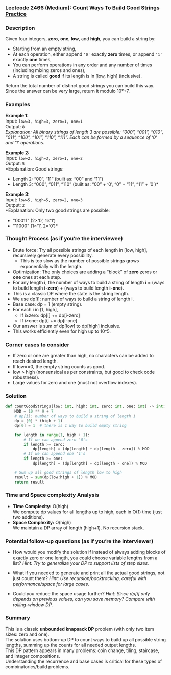 ### Leetcode 2466 (Medium): Count Ways To Build Good Strings [Practice](https://leetcode.com/problems/count-ways-to-build-good-strings)

### Description  
Given four integers, **zero**, **one**, **low**, and **high**, you can build a string by:
- Starting from an empty string,
- At each operation, either append `'0'` exactly **zero** times, or append `'1'` exactly **one** times,
- You can perform operations in any order and any number of times (including mixing zeros and ones),
- A string is called **good** if its length is in \[low, high\] (inclusive).

Return the total number of distinct good strings you can build this way. Since the answer can be very large, return it modulo 10⁹+7.

### Examples  

**Example 1:**  
Input: `low=3, high=3, zero=1, one=1`  
Output: `8`  
*Explanation: All binary strings of length 3 are possible: “000”, “001”, “010”, “011”, “100”, “101”, “110”, “111”. Each can be formed by a sequence of ‘0’ and ‘1’ operations.*

**Example 2:**  
Input: `low=2, high=3, zero=1, one=2`  
Output: `5`  
*Explanation: Good strings:  
- Length 2: “00”, “11” (built as: “00” and “11”)  
- Length 3: “000”, “011”, “110” (built as: “00” + ‘0’, “0” + “11”, “11” + ‘0’)*

**Example 3:**  
Input: `low=5, high=5, zero=2, one=3`  
Output: `2`  
*Explanation: Only two good strings are possible:  
- "00011" (2×‘0’, 1×‘1’)  
- "11000" (1×‘1’, 2×‘0’)*


### Thought Process (as if you’re the interviewee)  
- Brute force: Try all possible strings of each length in [low, high], recursively generate every possibility.  
  - This is too slow as the number of possible strings grows exponentially with the length.
- Optimization: The only choices are adding a “block” of **zero** zeros or **one** ones at each step.  
- For any length **i**, the number of ways to build a string of length **i** = (ways to build length **i-zero**) + (ways to build length **i-one**).
- This is a classic DP where the state is the string length.  
- We use dp[i]: number of ways to build a string of length i.
- Base case: dp = 1 (empty string).
- For each i in [1, high],  
    - If i≥zero: dp[i] += dp[i-zero]  
    - If i≥one: dp[i] += dp[i-one]
- Our answer is sum of dp[low] to dp[high] inclusive.
- This works efficiently even for high up to 10^5.

### Corner cases to consider  
- If zero or one are greater than high, no characters can be added to reach desired length.
- If low==0, the empty string counts as good.
- low > high (nonsensical as per constraints, but good to check code robustness).
- Large values for zero and one (must not overflow indexes).

### Solution

```python
def countGoodStrings(low: int, high: int, zero: int, one: int) -> int:
    MOD = 10 ** 9 + 7
    # dp[i]: number of ways to build a string of length i
    dp = [0] * (high + 1)
    dp[0] = 1  # there is 1 way to build empty string

    for length in range(1, high + 1):
        # If we can append zero '0's
        if length >= zero:
            dp[length] = (dp[length] + dp[length - zero]) % MOD
        # If we can append one '1's
        if length >= one:
            dp[length] = (dp[length] + dp[length - one]) % MOD

    # Sum up all good strings of length low to high
    result = sum(dp[low:high + 1]) % MOD
    return result
```

### Time and Space complexity Analysis  

- **Time Complexity:** O(high)  
  We compute dp values for all lengths up to high, each in O(1) time (just two additions).  
- **Space Complexity:** O(high)  
  We maintain a DP array of length (high+1). No recursion stack.

### Potential follow-up questions (as if you’re the interviewer)  

- How would you modify the solution if instead of always adding blocks of exactly zero or one length, you could choose variable lengths from a list?
  *Hint: Try to generalize your DP to support lists of step sizes.*

- What if you needed to generate and print all the actual good strings, not just count them?
  *Hint: Use recursion/backtracking, careful with performance/space for large cases.*

- Could you reduce the space usage further?
  *Hint: Since dp[i] only depends on previous values, can you save memory? Compare with rolling-window DP.*

### Summary
This is a classic **unbounded knapsack DP** problem (with only two item sizes: zero and one).  
The solution uses bottom-up DP to count ways to build up all possible string lengths, summing up the counts for all needed output lengths.  
This DP pattern appears in many problems: coin change, tiling, staircase, and integer compositions.  
Understanding the recurrence and base cases is critical for these types of combinatorics/build problems.
